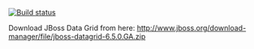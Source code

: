 [![Build status](https://travis-ci.org/andysturrock/cassettej.svg)](https://travis-ci.org/andysturrock/cassettej)

Download JBoss Data Grid from here: http://www.jboss.org/download-manager/file/jboss-datagrid-6.5.0.GA.zip



